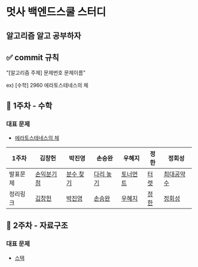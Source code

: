 # 멋사 백엔드스쿨 스터디
## 알고리즘 알고 공부하자

## ✅ commit 규칙
"[알고리즘 주제] 문제번호 문제이름"

ex) [수학] 2960 에라토스테네스의 체


## 🔢 1주차 - 수학
### 대표 문제
- [에라토스테네스의 체](https://www.acmicpc.net/problem/2960)

| 1주차  | 김창헌    |  박진영    | 손승완  | 우혜지    |  정한  | 정회성 |
| ---- |--------------|------------|--------------|------------| --------------|------------|
| 발표문제  |  [손익분기점](https://www.acmicpc.net/problem/1712)   |  [분수 찾기](https://www.acmicpc.net/problem/1193)    | [다리 놓기](https://www.acmicpc.net/problem/1010)  | [토너먼트](https://www.acmicpc.net/problem/1057)    |  [터렛](https://www.acmicpc.net/problem/1002)  | [최대공약수](https://www.acmicpc.net/problem/1850) |
| 정리링크  | [김창헌](https://www.notion.so/1712-4aa4bdaec446404a91e5a9649186d082)   |  [박진영](https://www.notion.so/1193-8e46ddfcf6e04fa9b368fe9ec99d5aa5)    | [손승완](https://www.notion.so/1010-19a8444358e84b0aaa4130ec6b3a2b89)  | [우혜지](https://www.notion.so/1057-e2bd3655f65a411a9dc9633fe8922d1e)    |  [정한](https://www.notion.so/1002-2-e393265fc1e742ea89a01faf3b12ef31)  | [정회성](https://www.notion.so/1850-6cb59a7543044071be28616c656702cb) |


## 🔢 2주차 - 자료구조
### 대표 문제
- [스택](https://www.acmicpc.net/problem/10828)
